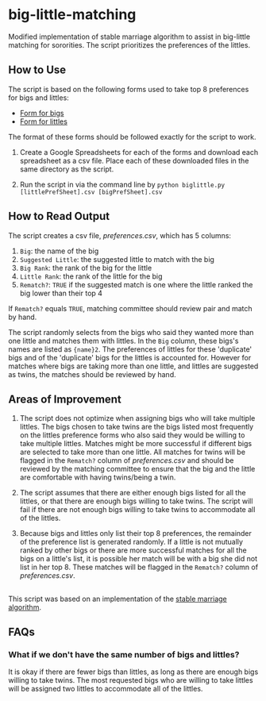 # big-little-matching
Modified implementation of stable marriage algorithm to assist in big-little matching for sororities. The script prioritizes the preferences of the littles. 

## How to Use
The script is based on the following forms used to take top 8 preferences for bigs and littles: 
* [Form for bigs](https://forms.gle/nwMnFNHGAXBqFZuh9)
* [Form for littles](https://forms.gle/F1LWGdULdvfzwJep6) 

The format of these forms should be followed exactly for the script to work.

1. Create a Google Spreadsheets for each of the forms and download each spreadsheet as a csv file. Place each of these  downloaded files in the same directory as the script. 

2. Run the script in via the command line by `python biglittle.py [littlePrefSheet].csv [bigPrefSheet].csv`

## How to Read Output 
The script creates a csv file, _preferences.csv_, which has 5 columns: 
1. `Big`: the name of the big
2. `Suggested Little`: the suggested little to match with the big 
3. `Big Rank`: the rank of the big for the little 
4. `Little Rank`: the rank of the little for the big
5. `Rematch?`: `TRUE` if the suggested match is one where the little ranked the big lower than their top 4 

If `Rematch?` equals `TRUE`, matching committee should review pair and match by hand.

The script randomly selects from the bigs who said they wanted more than one little and matches them with littles. In the `Big` column, these bigs's names are listed as `{name}2`. The preferences of littles for these 'duplicate' bigs and of the 'duplicate' bigs for the littles is accounted for. However for matches where bigs are taking more than one little, and littles are suggested as twins, the matches should be reviewed by hand. 

## Areas of Improvement 
1. The script does not optimize when assigning bigs who will take multiple littles. The bigs chosen to take twins are the bigs listed most frequently on the littles preference forms who also said they would be willing to take multiple littles. Matches might be more successful if different bigs are selected to take more than one little. All matches for twins will be flagged in the `Rematch?` column of _preferences.csv_ and should be reviewed by the matching committee to ensure that the big and the little are comfortable with having twins/being a twin. 

2. The script assumes that there are either enough bigs listed for all the littles, or that there are enough bigs willing to take twins. The script will fail if there are not enough bigs willing to take twins to accommodate all of the littles. 

3. Because bigs and littles only list their top 8 preferences, the remainder of the preference list is generated randomly. If a little is not mutually ranked by other bigs or there are more successful matches for all the bigs on a little's list, it is possible her match will be with a big she did not list in her top 8. These matches will be flagged in the `Rematch?` column of _preferences.csv_. 

## 
This script was based on an implementation of the [stable marriage algorithm](https://gist.github.com/joyrexus/9967709). 

## FAQs
### What if we don't have the same number of bigs and littles? 
It is okay if there are fewer bigs than littles, as long as there are enough bigs willing to take twins. The most requested bigs who are willing to take littles will be assigned two littles to accommodate all of the littles. 

